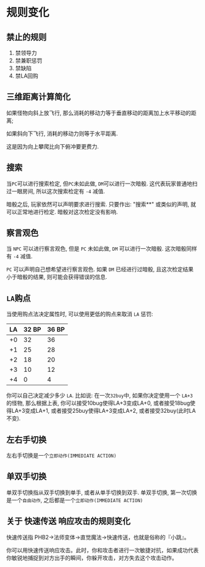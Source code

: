 # 规则变化
## 禁止的规则
1. 禁领导力
2. 禁兼职惩罚
3. 禁缺陷
4. 禁LA回购

## 三维距离计算简化
如果怪物向斜上放飞行, 那么消耗的移动力等于垂直移动的距离加上水平移动的距离;

如果斜向下飞行, 消耗的移动力则等于水平距离.

这是因为向上攀爬比向下俯冲要更费力.

## 搜索
当`PC`可以进行搜索检定, 但`PC`未如此做, `DM`可以进行一次暗骰. 这代表玩家普通地扫过一眼房间, 所以这次搜索检定有 `-4` 减值.

暗骰之后, 玩家依然可以声明要求进行搜索. 只要作出: "搜索**" 或类似的声明, 就可以正常地进行检定. 暗骰对这次检定没有影响.

## 察言观色
当 `NPC` 可以进行察言观色, 但是 `PC` 未如此做, `DM` 可以进行一次暗骰. 这次暗骰同样有 `-4` 减值.

`PC` 可以声明自己想希望进行察言观色. 如果 `DM` 已经进行过暗骰, 且这次检定结果小于暗骰的结果, 则可能会获得错误的信息.

## `LA`购点
当使用购点法决定属性时, 可以使用更低的购点来取消 `LA` 惩罚:

|LA|32 BP| 36 BP|
|:--|--|--|
|+0 |32|36|
|+1 |25|28|
|+2 |18|20|
|+3 |10|12|
|+4 |0 |4 |

你可以自己决定减少多少 `LA`. 比如说: 在一次`32buy`中, 如果你决定使用一个 `LA+3` 的怪物, 那么根据上表, 你可以接受10bug使得LA+3变成LA+0, 或者接受18bug使得LA+3变成LA+1, 或者接受25buy使得LA+3变成LA+2, 或者接受32buy(此时LA不变).

## 左右手切换
左右手切换是一个`立即动作(IMMEDIATE ACTION)`

## 单双手切换
单双手切换指从双手切换到单手, 或者从单手切换到双手. 单双手切换, 第一次切换是一个`自由动作`, 之后都是一个`立即动作(IMMEDIATE ACTION)`

## 关于 快速传送 响应攻击的规则变化
快速传送指 PHB2->法师变体->直觉魔法->快速传送，也就是俗称的『小跳』。

你可以用快速传送响应攻击。此时，你和攻击者进行一次敏捷对抗，如果成功代表你敏锐地捕捉到对方出手的瞬间，你躲开攻击，对方失去这个攻击动作。